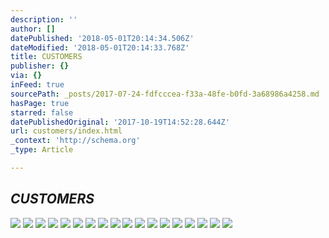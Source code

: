 ```yaml
---
description: ''
author: []
datePublished: '2018-05-01T20:14:34.506Z'
dateModified: '2018-05-01T20:14:33.768Z'
title: CUSTOMERS
publisher: {}
via: {}
inFeed: true
sourcePath: _posts/2017-07-24-fdfcccea-f33a-48fe-b0fd-3a68986a4258.md
hasPage: true
starred: false
datePublishedOriginal: '2017-10-19T14:52:28.644Z'
url: customers/index.html
_context: 'http://schema.org'
_type: Article

---
```

## _CUSTOMERS_
![](https://the-grid-user-content.s3-us-west-2.amazonaws.com/1af7deb7-1452-46c5-9488-dfcbc296332d.jpg)
![](https://the-grid-user-content.s3-us-west-2.amazonaws.com/818a38b2-50d3-4aad-a31e-749b15afefd6.png)
![](https://s3-us-west-2.amazonaws.com/the-grid-img/p/0f81d9471a7e53a7c890276f08654fb69abe93aa.png)
![](https://the-grid-user-content.s3-us-west-2.amazonaws.com/ecd754aa-75db-4b9b-8a2f-d2e2d6cca81c.gif)
![](https://the-grid-user-content.s3-us-west-2.amazonaws.com/1aa08e84-6529-4d63-ac37-f6920e27db20.png)
![](https://the-grid-user-content.s3-us-west-2.amazonaws.com/bdb0775d-87df-4876-9ad9-02f99b135e9e.jpg)
![](https://the-grid-user-content.s3-us-west-2.amazonaws.com/7dcfb0eb-c538-4d5f-a8e9-a57a369f115b.png)
![](https://the-grid-user-content.s3-us-west-2.amazonaws.com/4591a7c1-f651-4751-8686-c0f24a11015e.png)
![](https://s3-us-west-2.amazonaws.com/the-grid-img/p/ccdb306d1d3017a4cb3cbd41edb16426e82316c5.png)
![](https://the-grid-user-content.s3-us-west-2.amazonaws.com/90955ea0-56e3-48cb-8b86-e943a16ea019.jpg)
![](https://s3-us-west-2.amazonaws.com/the-grid-img/p/c7025ac039bec5104a3fad8c7e1cc471287b15f3.jpg)
![](https://s3-us-west-2.amazonaws.com/the-grid-img/p/3f26adcdfe58853a772e86b4d107dff3bce6e70a.png)
![](https://the-grid-user-content.s3-us-west-2.amazonaws.com/bd614ad3-d682-4ed6-aaf3-9ff370f68bfb.jpg)
![](https://the-grid-user-content.s3-us-west-2.amazonaws.com/32a62174-7c71-4d22-8928-ec4553ad6263.jpg)
![](https://s3-us-west-2.amazonaws.com/the-grid-img/p/2427fda187a93444df1f54899c7e94d1ca0bfddb.png)
![](https://the-grid-user-content.s3-us-west-2.amazonaws.com/f212efd3-b2a0-4d09-875d-7d49a924853d.jpg)
![](https://the-grid-user-content.s3-us-west-2.amazonaws.com/a602f9f1-0fe4-4c2d-b216-1894a48a3bc6.jpg)
![](https://the-grid-user-content.s3-us-west-2.amazonaws.com/61c54a3f-b706-4ffb-96e7-6cd2d2ee5b9a.jpg)